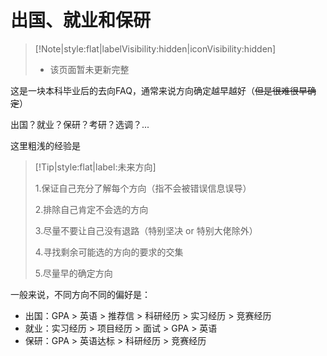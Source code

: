 # 出国、就业和保研

> [!Note|style:flat|labelVisibility:hidden|iconVisibility:hidden]
>
> - 该页面暂未更新完整

这是一块本科毕业后的去向FAQ，通常来说方向确定越早越好（~~但是很难很早确定~~）

出国？就业？保研？考研？选调？...

这里粗浅的经验是

> [!Tip|style:flat|label:未来方向]
>
> 1.保证自己充分了解每个方向（指不会被错误信息误导）
>
> 2.排除自己肯定不会选的方向
>
> 3.尽量不要让自己没有退路（特别坚决 or 特别大佬除外）
>
> 4.寻找剩余可能选的方向的要求的交集
>
> 5.尽量早的确定方向

一般来说，不同方向不同的偏好是：

- 出国：GPA > 英语 > 推荐信 > 科研经历 > 实习经历 > 竞赛经历
- 就业：实习经历 > 项目经历 > 面试  > GPA > 英语
- 保研：GPA > 英语达标 > 科研经历 > 竞赛经历